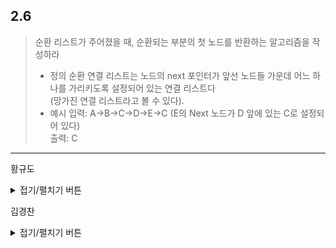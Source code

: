 ## 2.6

> 순환 리스트가 주어졌을 때, 순환되는 부분의 첫 노드를 반환하는 알고리즘을 작성하라
> - 정의
> 순환 연결 리스트는 노드의 next 포인터가 앞선 노드들 가운데 어느 하나를 가리키도록 설정되어 있는 연결 리스트다  
> (망가진 연결 리스트라고 볼 수 있다).  
> - 예시
> 입력: A->B->C->D->E->C (E의 Next 노드가 D 앞에 있는 C로 설정되어 있다)  
> 출력: C  
---
 

황규도
<details>
 
## Concept 1:
  방문한 노드 저장 후, 매 Iteration 마다 노드의 방문 여부를 체크  
  O(N^2), extra memory  
  1. 저장 방식(Key-Value, HashTable, 그래프, ... etc)에 따라 O(N)/O(V+E)까지 가능  
  
<summary>접기/펼치기 버튼</summary>
  
``` Python

# ========================================
# O(N^2), 심지어 별도의 space 까지!
# ========================================
def naive_solve(list: LinkedList) -> Node:
    visted = []
    for node in list:
        if node in visted:
            return node
        visted.append(node)
    return None


```

</details>

김경찬
<details>
<summary>접기/펼치기 버튼</summary>
 
### 개념
#### 1. 노드에 유일한 문자열이 들어있다면: O(n)
 Charset의 범위만큼의 배열을 만들어 링크드리스트를 순회하면서 노드 데이터의 문자 코드를 인덱스로하여 발견여부를 체크한다.  
 발견 했으면 그 노드를 반환한다.
 
#### 2. 노드끼리 중복된 문자열이 허용된다면: O(n^2) 예상
 Set 자료구조에 노드의 주소값을 넣어둔다. 링크드리스트를 순회하면서 노드의 주소값이 Set에 있는지 체크한다.  
 Set에 있다면 해당 노드를 반환한다. 
 
 ---
 
#### 문제풀이
  
``` javascript
// 자바스크립트는 포인터가 없어 부득이하게 2번구현 방식이지만 문자열이 유일하다고 가정한다.
// 링크드리스트 구현부분
class Node {
  constructor(data, next = null) {
    this.data = data;
    this.next = next;
  }
}
class LinkedList {
  constructor() {
    this.head = null;
  }
}

// 정답부분
function solution(input) {
  const set = new Set();
  let cur = input.head;
  while (cur) {
    if (set.has(cur.data)) {
      return cur;
    } else {
      set.add(cur.data);
      cur = cur.next;
      if (cur == null) {
        return null;
      }
    }
  }
}

// 문제 초기화
const linkedList = new LinkedList();
const node1 = new Node("A");
const node2 = new Node("B");
const node3 = new Node("C");
const node4 = new Node("D");
const node5 = new Node("E");
node1.next = node2;
node2.next = node3;
node3.next = node4;
node4.next = node5;
node5.next = node3;
linkedList.head = node1;

console.log(solution(linkedList));



```

</details>
